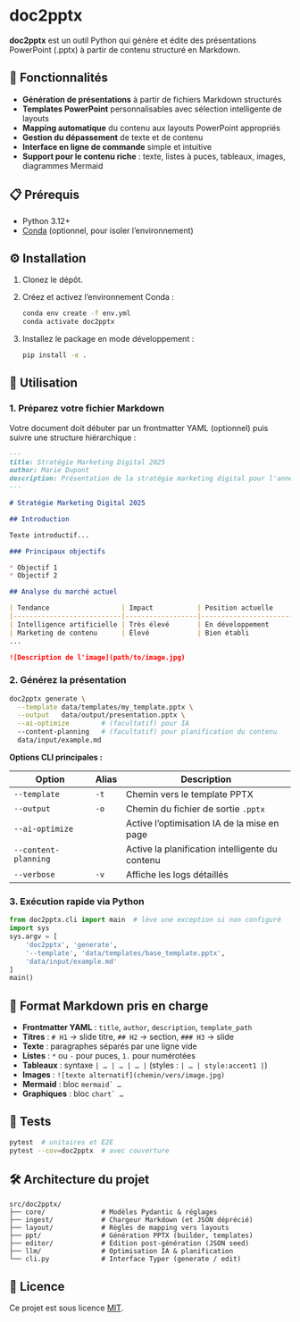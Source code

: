 # doc2pptx

**doc2pptx** est un outil Python qui génère et édite des présentations PowerPoint (.pptx) à partir de contenu structuré en Markdown.

## 🚀 Fonctionnalités

* **Génération de présentations** à partir de fichiers Markdown structurés
* **Templates PowerPoint** personnalisables avec sélection intelligente de layouts
* **Mapping automatique** du contenu aux layouts PowerPoint appropriés
* **Gestion du dépassement** de texte et de contenu
* **Interface en ligne de commande** simple et intuitive
* **Support pour le contenu riche** : texte, listes à puces, tableaux, images, diagrammes Mermaid

## 📋 Prérequis

* Python 3.12+
* [Conda](https://docs.conda.io/en/latest/) (optionnel, pour isoler l’environnement)

## ⚙️ Installation

1. Clonez le dépôt.
2. Créez et activez l’environnement Conda :

   ```bash
   conda env create -f env.yml
   conda activate doc2pptx
   ```
3. Installez le package en mode développement :

   ```bash
   pip install -e .
   ```

## 🔧 Utilisation

### 1. Préparez votre fichier Markdown

Votre document doit débuter par un frontmatter YAML (optionnel) puis suivre une structure hiérarchique :

```markdown
---
title: Stratégie Marketing Digital 2025
author: Marie Dupont
description: Présentation de la stratégie marketing digital pour l'année 2025
---

# Stratégie Marketing Digital 2025

## Introduction

Texte introductif...

### Principaux objectifs

* Objectif 1
* Objectif 2

## Analyse du marché actuel

| Tendance                  | Impact           | Position actuelle     |
|---------------------------|------------------|-----------------------|
| Intelligence artificielle | Très élevé       | En développement      |
| Marketing de contenu      | Élevé            | Bien établi           |
...

![Description de l'image](path/to/image.jpg)
```

### 2. Générez la présentation

```bash
doc2pptx generate \
  --template data/templates/my_template.pptx \
  --output   data/output/presentation.pptx \
  --ai-optimize        # (facultatif) pour IA
  --content-planning   # (facultatif) pour planification du contenu
  data/input/example.md
```

**Options CLI principales :**

| Option               | Alias | Description                                     |
| -------------------- | ----- | ----------------------------------------------- |
| `--template`         | `-t`  | Chemin vers le template PPTX                    |
| `--output`           | `-o`  | Chemin du fichier de sortie `.pptx`             |
| `--ai-optimize`      |       | Active l’optimisation IA de la mise en page     |
| `--content-planning` |       | Active la planification intelligente du contenu |
| `--verbose`          | `-v`  | Affiche les logs détaillés                      |

### 3. Exécution rapide via Python

```python
from doc2pptx.cli import main  # lève une exception si non configuré
import sys
sys.argv = [
    'doc2pptx', 'generate',
    '--template', 'data/templates/base_template.pptx',
    'data/input/example.md'
]
main()
```

## 📑 Format Markdown pris en charge

* **Frontmatter YAML** : `title`, `author`, `description`, `template_path`
* **Titres** : `# H1` → slide titre, `## H2` → section, `### H3` → slide
* **Texte** : paragraphes séparés par une ligne vide
* **Listes** : `*` ou `-` pour puces, `1.` pour numérotées
* **Tableaux** : syntaxe `| … | … | … |` (styles : `| … | style:accent1 |`)
* **Images** : `![texte alternatif](chemin/vers/image.jpg)`
* **Mermaid** : bloc ``mermaid` … ``
* **Graphiques** : bloc ``chart` … ``

## 🧪 Tests

```bash
pytest  # unitaires et E2E
pytest --cov=doc2pptx  # avec couverture
```

## 🛠️ Architecture du projet

```
src/doc2pptx/
├── core/              # Modèles Pydantic & réglages
├── ingest/            # Chargeur Markdown (et JSON déprécié)
├── layout/            # Règles de mapping vers layouts
├── ppt/               # Génération PPTX (builder, templates)
├── editor/            # Édition post-génération (JSON seed)
├── llm/               # Optimisation IA & planification
└── cli.py             # Interface Typer (generate / edit)
```

## 📄 Licence

Ce projet est sous licence [MIT](LICENSE).